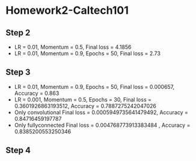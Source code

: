 # Homework2-Caltech101


## Step 2
- LR = 0.01, Momentum = 0.5, Final loss = 4.1856
- LR = 0.01, Momentum = 0.9, Epochs = 50, Final loss = 2.73

## Step 3
- LR = 0.01, Momentum = 0.9, Epochs = 50, Final loss = 0.000657, Accuracy = 0.863
- LR = 0.001, Momentum = 0.5, Epochs = 30, Final loss = 0.3601926863193512, Accuracy = 0.7887275242047026
- Only convolutional Final loss = 0.0005949735641479492, Accuracy =  0.84716459197787
- Only fullyconnected Final loss = 0.004768773913383484 , Accuracy = 0.8385200553250346

## Step 4
